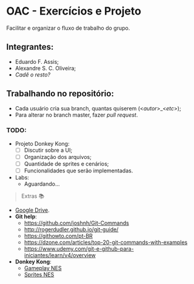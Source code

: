 # OAC - Exercícios e Projeto
Facilitar e organizar o fluxo de trabalho do grupo.
    
## Integrantes:
* Eduardo F. Assis;
* Alexandre S. C. Oliveira;
* _Cadê o resto?_
  
## Trabalhando no repositório:
* Cada usuário cria sua branch, quantas quiserem (<_autor_>_<_etc_>);
* Para alterar no branch master, fazer _pull request_.

### TODO:
* Projeto Donkey Kong:
  * [ ] Discutir sobre a UI;
  * [ ] Organização dos arquivos;
  * [ ] Quantidade de sprites e cenários;
  * [ ] Funcionalidades que serão implementadas.

* Labs:
  * Aguardando...
  

> Extras 📚
* [Google Drive](https://drive.google.com/drive/folders/1m1Wl_4i-qkH2-OOJBxJCaBhvV3N9hANt).
* **Git help**:
  - https://github.com/joshnh/Git-Commands
  - http://rogerdudler.github.io/git-guide/
  - https://githowto.com/pt-BR
  - https://dzone.com/articles/top-20-git-commands-with-examples
  - https://www.udemy.com/git-e-github-para-iniciantes/learn/v4/overview
* **Donkey Kong**:
  * [Gameplay NES](https://www.youtube.com/watch?v=C_PrG8P5W8o)
  * [Sprites NES](http://www.mariomayhem.com/downloads/sprites/donkey_kong_sprites.php)
